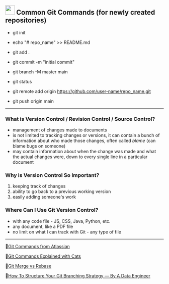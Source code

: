 

## <img src="https://user-images.githubusercontent.com/70295997/204166483-b49b4645-9088-481c-bea2-a8dab2224150.png" width=30> Common Git Commands (for newly created repositories)


 - git init

 - echo "# repo_name" >> README.md

 - git add .

 - git commit -m "initial commit"

 - git branch -M master main

 - git status

 - git remote add origin https://github.com/user-name/repo_name.git

 - git push origin main
----------

### What is Version Control / Revision Control / Source Control?

- management of changes made to documents
- is not limited to tracking changes or versions, it can contain a bunch of information about who made those changes, often called *blame* (can blame bugs on someone)
- may contain information about when the change was made and what the actual changes were, down to every single line in a particular document

### Why is Version Control So Important?

1. keeping track of changes
2. ability to go back to a previous working version
3. easily adding someone's work

### Where Can I Use Git Version Control?

- with any code file - JS, CSS, Java, Python, etc.
- any document, like a PDF file
- no limit on what I can track with Git - any type of file



----------

🔗[Git Commands from Atlassian](https://confluence.atlassian.com/bitbucketserver/basic-git-commands-776639767.html)

🔗[Git Commands Explained with Cats](https://girliemac.com/blog/2017/12/26/git-purr/)

🔗[Git Merge vs Rebase](https://medium.com/nerd-for-tech/git-merge-vs-rebase)

🔗[How To Structure Your Git Branching Strategy — By A Data Engineer](https://towardsdatascience.com/how-to-structure-your-git-branching-strategy-by-a-data-engineer-45ff96857bb)


